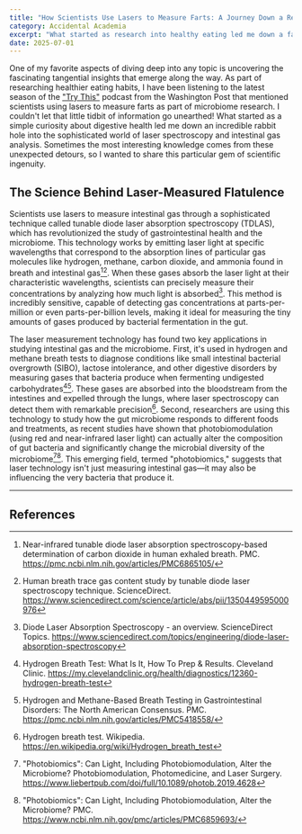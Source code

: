 ```yaml
---
title: "How Scientists Use Lasers to Measure Farts: A Journey Down a Research Rabbit Hole"
category: Accidental Academia
excerpt: "What started as research into healthy eating led me down a fascinating rabbit hole: scientists are using sophisticated laser technology to measure intestinal gas and study the gut microbiome. From diagnosing digestive disorders through breath tests to discovering that lasers can actually alter gut bacteria composition, this unexpected journey into 'photobiomics' reveals the incredible ingenuity behind studying our body's most embarrassing bodily function."
date: 2025-07-01
---
```


One of my favorite aspects of diving deep into any topic is uncovering the fascinating tangential insights that emerge along the way. As part of researching healthier eating habits, I have been listening to the latest season of the ["Try This"](https://open.spotify.com/episode/3HjL7x04le2IsPFlf95MjS?si=0869586bea234e54) podcast from the Washington Post that mentioned scientists using lasers to measure farts as part of microbiome research. I couldn't let that little tidbit of information go unearthed! What started as a simple curiosity about digestive health led me down an incredible rabbit hole into the sophisticated world of laser spectroscopy and intestinal gas analysis. Sometimes the most interesting knowledge comes from these unexpected detours, so I wanted to share this particular gem of scientific ingenuity.

## The Science Behind Laser-Measured Flatulence

Scientists use lasers to measure intestinal gas through a sophisticated technique called tunable diode laser absorption spectroscopy (TDLAS), which has revolutionized the study of gastrointestinal health and the microbiome. This technology works by emitting laser light at specific wavelengths that correspond to the absorption lines of particular gas molecules like hydrogen, methane, carbon dioxide, and ammonia found in breath and intestinal gas[^1][^2]. When these gases absorb the laser light at their characteristic wavelengths, scientists can precisely measure their concentrations by analyzing how much light is absorbed[^3]. This method is incredibly sensitive, capable of detecting gas concentrations at parts-per-million or even parts-per-billion levels, making it ideal for measuring the tiny amounts of gases produced by bacterial fermentation in the gut.

The laser measurement technology has found two key applications in studying intestinal gas and the microbiome. First, it's used in hydrogen and methane breath tests to diagnose conditions like small intestinal bacterial overgrowth (SIBO), lactose intolerance, and other digestive disorders by measuring gases that bacteria produce when fermenting undigested carbohydrates[^4][^5]. These gases are absorbed into the bloodstream from the intestines and expelled through the lungs, where laser spectroscopy can detect them with remarkable precision[^6]. Second, researchers are using this technology to study how the gut microbiome responds to different foods and treatments, as recent studies have shown that photobiomodulation (using red and near-infrared laser light) can actually alter the composition of gut bacteria and significantly change the microbial diversity of the microbiome[^7][^8]. This emerging field, termed "photobiomics," suggests that laser technology isn't just measuring intestinal gas—it may also be influencing the very bacteria that produce it.

---

## References

[^1]: Near-infrared tunable diode laser absorption spectroscopy-based determination of carbon dioxide in human exhaled breath. PMC. https://pmc.ncbi.nlm.nih.gov/articles/PMC6865105/
[^2]: Human breath trace gas content study by tunable diode laser spectroscopy technique. ScienceDirect. https://www.sciencedirect.com/science/article/abs/pii/1350449595000976
[^3]: Diode Laser Absorption Spectroscopy - an overview. ScienceDirect Topics. https://www.sciencedirect.com/topics/engineering/diode-laser-absorption-spectroscopy
[^4]: Hydrogen Breath Test: What Is It, How To Prep & Results. Cleveland Clinic. https://my.clevelandclinic.org/health/diagnostics/12360-hydrogen-breath-test
[^5]: Hydrogen and Methane-Based Breath Testing in Gastrointestinal Disorders: The North American Consensus. PMC. https://pmc.ncbi.nlm.nih.gov/articles/PMC5418558/
[^6]: Hydrogen breath test. Wikipedia. https://en.wikipedia.org/wiki/Hydrogen_breath_test
[^7]: "Photobiomics": Can Light, Including Photobiomodulation, Alter the Microbiome? Photobiomodulation, Photomedicine, and Laser Surgery. https://www.liebertpub.com/doi/full/10.1089/photob.2019.4628
[^8]: "Photobiomics": Can Light, Including Photobiomodulation, Alter the Microbiome? PMC. https://www.ncbi.nlm.nih.gov/pmc/articles/PMC6859693/
